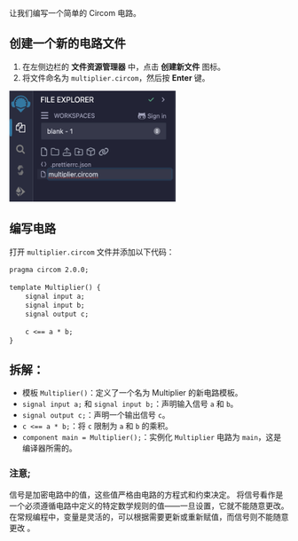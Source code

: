 让我们编写一个简单的 Circom 电路。

## 创建一个新的电路文件

1. 在左侧边栏的 **文件资源管理器** 中，点击 **创建新文件** 图标。
2. 将文件命名为 `multiplier.circom`，然后按 **Enter** 键。

<img src="https://raw.githubusercontent.com/ethereum/remix-workshops/master/CircomIntro/step-3/images/create_new_file.png" alt="create-new-file" width=300 height=200>

## 编写电路

打开 `multiplier.circom` 文件并添加以下代码：

```circom
pragma circom 2.0.0;

template Multiplier() {
    signal input a;
    signal input b;
    signal output c;

    c <== a * b;
}
```

## 拆解：

- 模板 `Multiplier()`：定义了一个名为 Multiplier 的新电路模板。
- `signal input a;` 和 `signal input b;`：声明输入信号 `a` 和 `b`。
- `signal output c;`：声明一个输出信号 `c`。
- `c <== a * b;`：将 `c` 限制为 `a` 和 `b` 的乘积。
- `component main = Multiplier();`：实例化 `Multiplier` 电路为 `main`，这是编译器所需的。

### 注意;

信号是加密电路中的值，这些值严格由电路的方程式和约束决定。
将信号看作是一个必须遵循电路中定义的特定数学规则的值——一旦设置，它就不能随意更改。
在常规编程中，变量是灵活的，可以根据需要更新或重新赋值，而信号则不能随意更改 。
